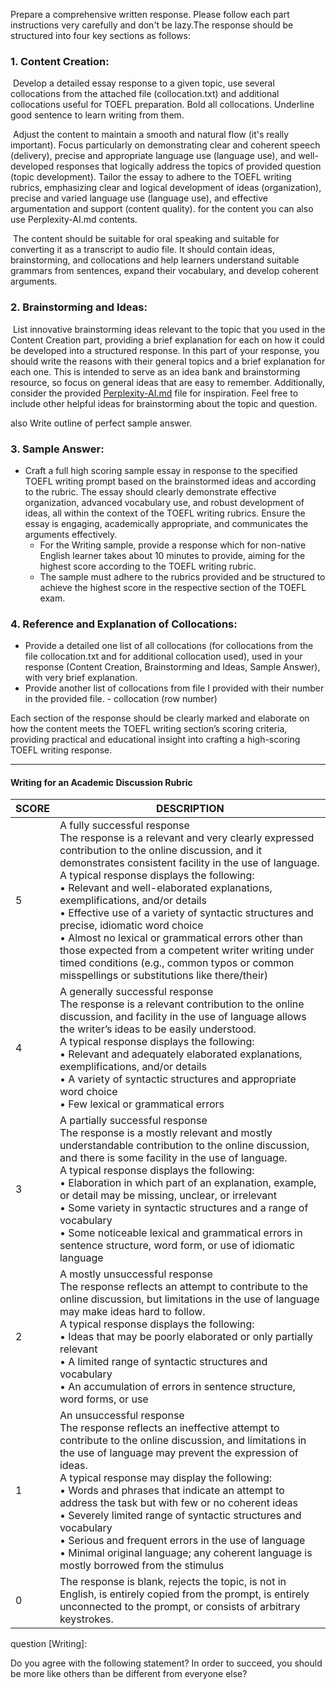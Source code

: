 Prepare a comprehensive written response. Please follow each part instructions very carefully and don't be lazy.The response should be structured into four key sections as follows:

### 1. Content Creation:

​	Develop a detailed essay response to a given topic, use several collocations from the attached file (collocation.txt) and additional collocations useful for TOEFL preparation. Bold all collocations. Underline good sentence to learn writing from them.

​	Adjust the content to maintain a smooth and natural flow (it's really important). Focus particularly on demonstrating clear and coherent speech (delivery), precise and appropriate language use (language use), and well-developed responses that logically address the topics of provided question (topic development). Tailor the essay to adhere to the TOEFL writing rubrics, emphasizing clear and logical development of ideas (organization), precise and varied language use (language use), and effective argumentation and support (content quality). for the content you can also use Perplexity-AI.md contents.

​	The content should be suitable for oral speaking and suitable for converting it as a transcript to audio file. It should contain ideas, brainstorming, and collocations and help learners understand suitable grammars from sentences, expand their vocabulary, and develop coherent arguments. 

### 2. Brainstorming and Ideas:

​	List innovative brainstorming ideas relevant to the topic that you used in the Content Creation part, providing a brief explanation for each on how it could be developed into a structured response. In this part of your response, you should write the reasons with their general topics and a brief explanation for each one. This is intended to serve as an idea bank and brainstorming resource, so focus on general ideas that are easy to remember. Additionally, consider the provided [Perplexity-AI.md](https://chatgpt.com/Perplexity-AI.md) file for inspiration. Feel free to include other helpful ideas for brainstorming about the topic and question.

also Write outline of perfect sample answer.



### 3. Sample Answer:

- Craft a full high scoring sample essay in response to the specified TOEFL writing prompt based on the brainstormed ideas and according to the rubric. The essay should clearly demonstrate effective organization, advanced vocabulary use, and robust development of ideas, all within the context of the TOEFL writing rubrics. Ensure the essay is engaging, academically appropriate, and communicates the arguments effectively.
  - For the Writing sample, provide a response which for non-native English learner takes about 10 minutes to provide, aiming for the highest score according to the TOEFL writing rubric.
  - The sample must adhere to the rubrics provided and be structured to achieve the highest score in the respective section of the TOEFL exam.

### 4. Reference and Explanation of Collocations:

- Provide a detailed one list of all collocations (for collocations from the file collocation.txt and for additional collocation used), used in your response (Content Creation, Brainstorming and Ideas, Sample Answer), with very brief explanation. 
- Provide another list of collocations from file I provided with their number in the provided file.  - collocation (row number)

Each section of the response should be clearly marked and elaborate on how the content meets the TOEFL writing section’s scoring criteria, providing practical and educational insight into crafting a high-scoring TOEFL writing response.

___

#### Writing **for** **an** **Academic** **Discussion** Rubric

| SCORE | DESCRIPTION                                                  |
| ----- | ------------------------------------------------------------ |
| 5     | A fully successful response<br>The response is a relevant and very clearly expressed contribution to the online discussion, and it demonstrates consistent facility in the use of language.<br>A typical response displays the following:<br>• Relevant and well-elaborated explanations, exemplifications, and/or details<br>• Effective use of a variety of syntactic structures and precise, idiomatic word choice<br>• Almost no lexical or grammatical errors other than those expected from a competent writer writing under timed conditions (e.g., common typos or common misspellings or substitutions like there/their) |
| 4     | A generally successful response<br>The response is a relevant contribution to the online discussion, and facility in the use of language allows the writer’s ideas to be easily understood.<br>A typical response displays the following:<br>• Relevant and adequately elaborated explanations, exemplifications, and/or details<br>• A variety of syntactic structures and appropriate word choice<br>• Few lexical or grammatical errors |
| 3     | A partially successful response <br>The response is a mostly relevant and mostly understandable contribution to the online discussion, and there is some facility in the use of language.<br>A typical response displays the following:<br>• Elaboration in which part of an explanation, example, or detail may be missing, unclear, or irrelevant<br>• Some variety in syntactic structures and a range of vocabulary<br>• Some noticeable lexical and grammatical errors in sentence structure, word form, or use of idiomatic language |
| 2     | A mostly unsuccessful response<br>The response reflects an attempt to contribute to the online discussion, but limitations in the use of language may make ideas hard to follow.<br>A typical response displays the following:<br>• Ideas that may be poorly elaborated or only partially relevant<br>• A limited range of syntactic structures and vocabulary<br>• An accumulation of errors in sentence structure, word forms, or use |
| 1     | An unsuccessful response<br>The response reflects an ineffective attempt to contribute to the online discussion, and limitations in the use of language may prevent the expression of ideas.<br>A typical response may display the following:<br>• Words and phrases that indicate an attempt to address the task but with few or no coherent ideas<br>• Severely limited range of syntactic structures and vocabulary<br>• Serious and frequent errors in the use of language<br>• Minimal original language; any coherent language is mostly borrowed from the stimulus |
| 0     | The response is blank, rejects the topic, is not in English, is entirely copied from the prompt, is entirely unconnected to the prompt, or consists of arbitrary keystrokes. |



question [Writing]: 

Do you agree with the following statement? In order to succeed, you should be more like others than be different from everyone else?